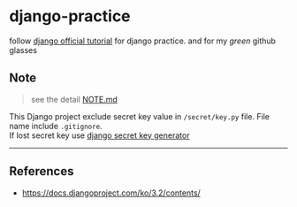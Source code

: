 # django-practice

follow [django official tutorial](https://docs.djangoproject.com/ko/3.2/intro/tutorial01/) for django practice. and for my _green_ github glasses

## Note

> see the detail [NOTE.md](./NOTE.md)

This Django project exclude secret key value in `/secret/key.py` file. File name include `.gitignore`.  
If lost secret key use [django secret key generator](https://djecrety.ir/)

---

## References

- https://docs.djangoproject.com/ko/3.2/contents/
